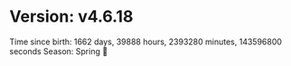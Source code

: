 # Version: v4.6.18
Time since birth: 1662 days, 39888 hours, 2393280 minutes, 143596800 seconds
Season: Spring 🌸
